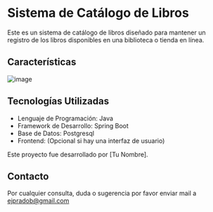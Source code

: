 # Sistema de Catálogo de Libros

Este es un sistema de catálogo de libros diseñado para mantener un registro de los libros disponibles en una biblioteca o tienda en línea.

## Características

![image](https://github.com/EverthJPradoB/CatalogoLibros/assets/131471022/c222187d-8cee-4076-b09f-129d314b5137)


## Tecnologías Utilizadas

- Lenguaje de Programación: Java
- Framework de Desarrollo: Spring Boot
- Base de Datos: Postgresql
- Frontend: (Opcional si hay una interfaz de usuario)


Este proyecto fue desarrollado por [Tu Nombre].

## Contacto


Por cualquier consulta, duda o sugerencia por favor enviar mail a ejpradob@gmail.com

